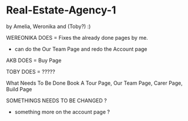 # Real-Estate-Agency-1
by Amelia, Weronika and (Toby?) :)

WEREONIKA DOES =
Fixes the already done pages by me.
+ can do the Our Team Page and redo the Account page

AKB DOES = 
Buy Page

TOBY DOES = 
?????

What Needs To Be Done
Book A Tour Page, Our Team Page, Carer Page, Build Page

SOMETHINGS NEEDS TO BE CHANGED ?
- something more on the account page ?

